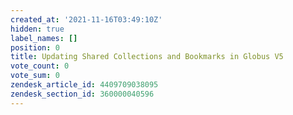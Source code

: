 ```yaml
---
created_at: '2021-11-16T03:49:10Z'
hidden: true
label_names: []
position: 0
title: Updating Shared Collections and Bookmarks in Globus V5
vote_count: 0
vote_sum: 0
zendesk_article_id: 4409709038095
zendesk_section_id: 360000040596
---
```



